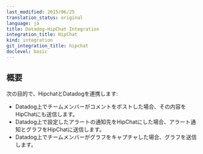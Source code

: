 ```yaml
---
last_modified: 2015/06/25
translation_status: original
language: ja
title: Datadog-HipChat Integration
integration_title: HipChat
kind: integration
git_integration_title: hipchat
doclevel: basic
---
```


<!-- ### Overview


Connect HipChat to Datadog in order to:

- Receive notifications when someone posts on your stream.
- Receive metric alerts and see graphs within Hipchat. -->

## 概要


次の目的で、HipchatとDatadogを連携します:

- Datadog上でチームメンバーがコメントをポストした場合、その内容をHipChatにも送信します。
- Datadog上で設定したアラートの通知先をHipChatにした場合、アラート通知とグラフをHipChatに送信します。
- Datadog上でチームメンバーがグラフをキャプチャした場合、グラフを送信します。
